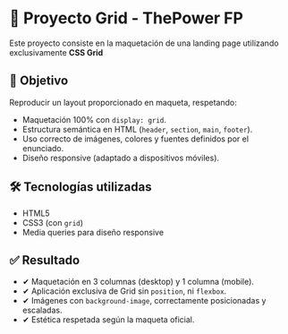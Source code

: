 # 🧩 Proyecto Grid - ThePower FP

Este proyecto consiste en la maquetación de una landing page utilizando exclusivamente **CSS Grid**

## 🎯 Objetivo

Reproducir un layout proporcionado en maqueta, respetando:

- Maquetación 100% con `display: grid`.
- Estructura semántica en HTML (`header`, `section`, `main`, `footer`).
- Uso correcto de imágenes, colores y fuentes definidos por el enunciado.
- Diseño responsive (adaptado a dispositivos móviles).

## 🛠 Tecnologías utilizadas

- HTML5
- CSS3 (con `grid`)
- Media queries para diseño responsive

## ✅ Resultado

- ✔ Maquetación en 3 columnas (desktop) y 1 columna (mobile).
- ✔ Aplicación exclusiva de Grid sin `position`, ni `flexbox`.
- ✔ Imágenes con `background-image`, correctamente posicionadas y escaladas.
- ✔ Estética respetada según la maqueta oficial.
